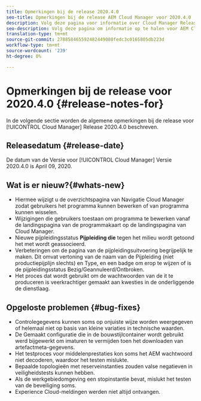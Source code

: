 ```yaml
---
title: Opmerkingen bij de release 2020.4.0
seo-title: Opmerkingen bij de release AEM Cloud Manager voor 2020.4.0
description: Volg deze pagina voor informatie over Cloud Manager Release 2020.4.0
seo-description: Volg deze pagina om informatie op te halen voor AEM Cloud Manager Release 2020.4.0
translation-type: tm+mt
source-git-commit: 278858465592482449080fedc3c0165805db223d
workflow-type: tm+mt
source-wordcount: '239'
ht-degree: 0%

---
```


# Opmerkingen bij de release voor 2020.4.0 {#release-notes-for}

In de volgende sectie worden de algemene opmerkingen bij de release voor [!UICONTROL Cloud Manager] Release 2020.4.0 beschreven.

## Releasedatum {#release-date}

De datum van de Versie voor [!UICONTROL Cloud Manager] Versie 2020.4.0 is April 09, 2020.

## Wat is er nieuw?{#whats-new}

* Hiermee wijzigt u de overzichtspagina van Navigatie Cloud Manager zodat gebruikers het programma kunnen bewerken of van programma kunnen wisselen.
* Wijzigingen die gebruikers toestaan om programma te bewerken vanaf de landingspagina van de programmakaart op de landingspagina van Cloud Manager.
* Nieuwe pijpleidingsstatus **Pijpleiding die** tegen het milieu wordt getoond het met wordt geassocieerd.
* Verbeteringen om de pagina van de pijpleidingsuitvoering begrijpelijk te maken. Dit omvat vertoning van de naam van de Pijpleiding (niet productiepijplijn slechts) en Type, en een badge om erop te wijzen of is de pijpleidingsstatus Bezig/Geannuleerd/Ontbroken.
* Het proces dat wordt gebruikt om de wachtwoorden van de it te produceren is veerkrachtiger gemaakt aan kwesties in de onderliggende de dienstlaag.

## Opgeloste problemen {#bug-fixes}

* Controlegegevens kunnen soms op onjuiste wijze worden weergegeven of helemaal niet op basis van kleine variaties in technische waarden.
* De Gemaakt configuratie die in de bouwstijlcontainer wordt gebruikt werd bijgewerkt om imaturen te vermijden toen het downloaden van artefactmeta-gegevens.
* Het testproces voor middelenprestaties kon soms het AEM wachtwoord niet decoderen, waardoor het testen mislukte.
* Bepaalde topologieën met reserveinstanties zouden valse negatieven in veiligheidstests kunnen hebben.
* Als de werkgebiedomgeving een stopinstantie bevat, mislukt het testen van de beveiliging soms.
* Experience Cloud-meldingen werden niet altijd ontvangen.

